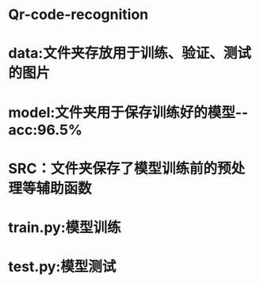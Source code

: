 # Qr-code-recognition
# data:文件夹存放用于训练、验证、测试的图片
# model:文件夹用于保存训练好的模型--acc:96.5%
# SRC：文件夹保存了模型训练前的预处理等辅助函数
# train.py:模型训练
# test.py:模型测试
